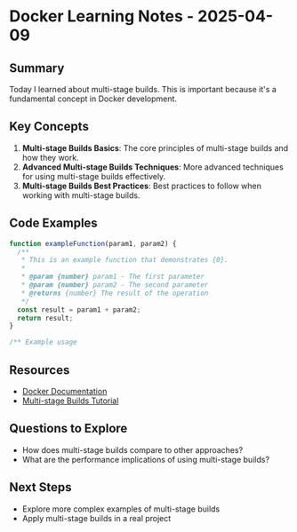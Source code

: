 # Docker Learning Notes - 2025-04-09

## Summary

Today I learned about multi-stage builds. This is important because it's a fundamental concept in Docker development.

## Key Concepts

1. **Multi-stage Builds Basics**: The core principles of multi-stage builds and how they work.
2. **Advanced Multi-stage Builds Techniques**: More advanced techniques for using multi-stage builds effectively.
3. **Multi-stage Builds Best Practices**: Best practices to follow when working with multi-stage builds.

## Code Examples

```javascript
function exampleFunction(param1, param2) {
  /**
   * This is an example function that demonstrates {0}.
   *
   * @param {number} param1 - The first parameter
   * @param {number} param2 - The second parameter
   * @returns {number} The result of the operation
   */
  const result = param1 + param2;
  return result;
}

/** Example usage

```

## Resources

- [Docker Documentation](https://example.com/docker-docs)
- [Multi-stage Builds Tutorial](https://example.com/docker/multi-stage-builds)

## Questions to Explore

- How does multi-stage builds compare to other approaches?
- What are the performance implications of using multi-stage builds?

## Next Steps

- Explore more complex examples of multi-stage builds
- Apply multi-stage builds in a real project
